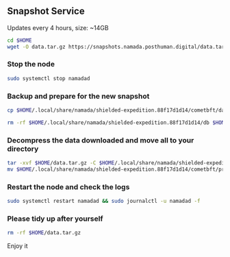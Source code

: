 ## Snapshot Service
Updates every 4 hours, size: ~14GB

```bash
cd $HOME
wget -O data.tar.gz https://snapshots.namada.posthuman.digital/data.tar.gz
```
### Stop the node
```bash
sudo systemctl stop namadad
```
### Backup and prepare for the new snapshot
```bash
cp $HOME/.local/share/namada/shielded-expedition.88f17d1d14/cometbft/data/priv_validator_state.json $HOME/.local/share/namada/shielded-expedition.88f17d1d14/cometbft/priv_validator_state.json.backup

rm -rf $HOME/.local/share/namada/shielded-expedition.88f17d1d14/db $HOME/.local/share/namada/shielded-expedition.88f17d1d14/cometbft/data
```
###  Decompress the data downloaded and move all to your directory
```bash
tar -xvf $HOME/data.tar.gz -C $HOME/.local/share/namada/shielded-expedition.88f17d1d14
mv $HOME/.local/share/namada/shielded-expedition.88f17d1d14/cometbft/priv_validator_state.json.backup $HOME/.local/share/namada/shielded-expedition.88f17d1d14/cometbft/data/priv_validator_state.json
```
### Restart the node and check the logs
```bash
sudo systemctl restart namadad && sudo journalctl -u namadad -f
```
### Please tidy up after yourself
```bash
rm -rf $HOME/data.tar.gz
```
Enjoy it
